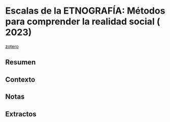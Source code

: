 # Escalas de la ETNOGRAFÍA: Métodos para comprender la realidad social ( 2023)

[zotero](zotero://select/items/@vergarafigueroa2023)

## Resumen

## Contexto

## Notas

## Extractos
